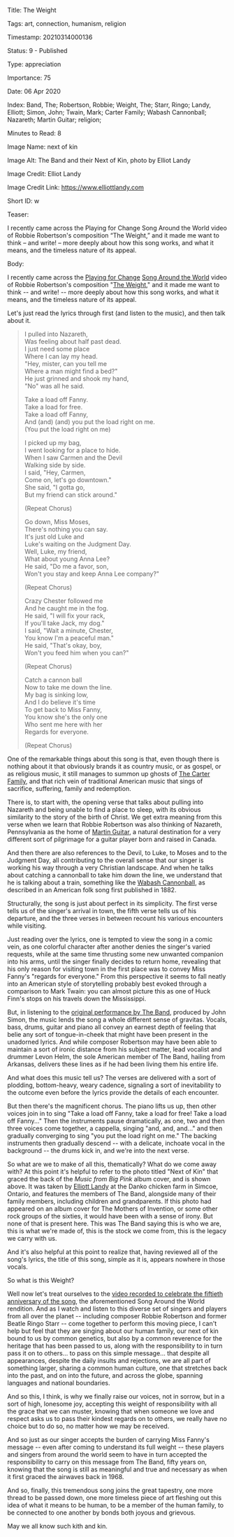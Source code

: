 Title:  The Weight

Tags:   art, connection, humanism, religion

Timestamp: 20210314000136

Status: 9 - Published

Type:   appreciation

Importance: 75

Date:   06 Apr 2020

Index:  Band, The; Robertson, Robbie; Weight, The; Starr, Ringo; Landy, Elliott; Simon, John; Twain, Mark; Carter Family; Wabash Cannonball; Nazareth; Martin Guitar; religion; 

Minutes to Read: 8

Image Name: next of kin

Image Alt: The Band and their Next of Kin, photo by Elliot Landy

Image Credit: Elliot Landy

Image Credit Link: https://www.elliottlandy.com

Short ID: w

Teaser: 

I recently came across the Playing for Change Song Around the World video of Robbie Robertson's composition “The Weight,” and it made me want to think – and write! – more deeply about how this song works, and what it means, and the timeless nature of its appeal.


Body: 

I recently came across the [Playing for Change][pfc] [Song Around the World][satw] video of Robbie Robertson's composition "[The Weight][weight1]," and it made me want to think -- and write! -- more deeply about how this song works, and what it means, and the timeless nature of its appeal. 

Let's just read the lyrics through first (and listen to the music), and then talk about it. 

> I pulled into Nazareth,    
> Was feeling about half past dead.    
> I just need some place     
> Where I can lay my head.    
> "Hey, mister, can you tell me     
> Where a man might find a bed?"    
> He just grinned and shook my hand,    
> "No" was all he said.    
>     
> Take a load off Fanny.    
> Take a load for free.      
> Take a load off Fanny,     
> And (and) (and) you put the load right on me.    
> (You put the load right on me)    
>     
> I picked up my bag,   
> I went looking for a place to hide.    
> When I saw Carmen and the Devil    
> Walking side by side.    
> I said, "Hey, Carmen,    
> Come on, let's go downtown."    
> She said, "I gotta go,    
> But my friend can stick around."    
>     
> (Repeat Chorus)   
>     
> Go down, Miss Moses,     
> There's nothing you can say.    
> It's just old Luke and   
> Luke's waiting on the Judgment Day.      
> Well, Luke, my friend,     
> What about young Anna Lee?    
> He said, "Do me a favor, son,     
> Won't you stay and keep Anna Lee company?"    
>     
> (Repeat Chorus)   
>     
> Crazy Chester followed me     
> And he caught me in the fog.     
> He said, "I will fix your rack,   
> If you'll take Jack, my dog."    
> I said, "Wait a minute, Chester,    
> You know I'm a peaceful man."    
> He said, "That's okay, boy,    
> Won't you feed him when you can?"    
>     
> (Repeat Chorus)    
>     
> Catch a cannon ball    
> Now to take me down the line.    
> My bag is sinking low,  
> And I do believe it's time    
> To get back to Miss Fanny,   
> You know she's the only one    
> Who sent me here with her   
> Regards for everyone.    
>     
> (Repeat Chorus)   

One of the remarkable things about this song is that, even though there is nothing about it that obviously brands it as country music, or as gospel, or as religious music, it still manages to summon up ghosts of [The Carter Family][carter], and that rich vein of traditional American music that sings of sacrifice, suffering, family and redemption. 

There is, to start with, the opening verse that talks about pulling into Nazareth and being unable to find a place to sleep, with its obvious similarity to the story of the birth of Christ.   We get extra meaning from this verse when we learn that Robbie Robertson was also thinking of Nazareth, Pennsylvania as the home of [Martin Guitar][martin], a natural destination for a very different sort of pilgrimage for a guitar player born and raised in Canada.   

And then there are also references to the Devil, to Luke, to Moses and to the Judgment Day, all contributing to the overall sense that our singer is working his way through a very Christian landscape. And when he talks about catching a cannonball to take him down the line, we understand that he is talking about a train, something like the [Wabash Cannonball][wabash], as described in an American folk song first published in 1882.

Structurally, the song is just about perfect in its simplicity. The first verse tells us of the singer's arrival in town, the fifth verse tells us of his departure, and the three verses in between recount his various encounters while visiting. 

Just reading over the lyrics, one is tempted to view the song in a comic vein, as one colorful character after another denies the singer's varied requests, while at the same time thrusting some new unwanted companion into his arms, until the singer finally decides to return home, revealing that his only reason for visiting town in the first place was to convey Miss Fanny's "regards for everyone." From this perspective it seems to fall neatly into an American style of storytelling probably best evoked through a comparison to Mark Twain: you can almost picture this as one of Huck Finn's stops on his travels down the Mississippi.  

But, in listening to the [original performance by The Band][apple], produced by John Simon, the music lends the song a whole different sense of gravitas. Vocals, bass, drums, guitar and piano all convey an earnest depth of feeling that belie any sort of tongue-in-cheek that might have been present in the unadorned lyrics. And while composer Robertson may have been able to maintain a sort of ironic distance from his subject matter, lead vocalist and drummer Levon Helm, the sole American member of The Band, hailing from Arkansas, delivers these lines as if he had been living them his entire life. 

And what does this music tell us? The verses are delivered with a sort of plodding, bottom-heavy, weary cadence, signaling a sort of inevitability to the outcome even before the lyrics provide the details of each encounter. 

But then there's the magnificent chorus. The piano lifts us up, then other voices join in to sing "Take a load off Fanny, take a load for free! Take a load off Fanny..." Then the instruments pause dramatically, as one, two and then three voices come together, a cappella, singing "and, and, and..." and then gradually converging to sing "you put the load right on me." The  backing instruments then gradually descend -- with a delicate, inchoate vocal in the background -- the drums kick in, and we're into the next verse. 

So what are we to make of all this, thematically? What do we come away with? At this point it's helpful to refer to the  photo titled "Next of Kin" that graced the back of the *Music from Big Pink* album cover, and is shown above. It was taken by [Elliott Landy][landy] at the Danko chicken farm in Simcoe, Ontario, and features the members of The Band, alongside many of their family members, including children and grandparents. If this photo had appeared on an album cover for The Mothers of Invention, or some other rock groups of the sixties, it would have been with a sense of irony. But none of that is present here. This was The Band saying this is who we are, this is what we're made of, this is the stock we come from, this is the legacy we carry with us. 

And it's also helpful at this point to realize that, having reviewed all of the song's lyrics, the title of this song, simple as it is, appears nowhere in those vocals. 

So what is this Weight? 

Well now let's treat ourselves to the [video recorded to celebrate the fiftieth anniversary of the song][video], the aforementioned Song Around the World rendition. And as I watch and listen to this diverse set of singers and players from all over the planet -- including composer Robbie Robertson and former Beatle Ringo Starr -- come together to perform this moving piece, I can't help but feel that they are singing about our human family, our next of kin bound to us by common genetics, but also by a common reverence for the heritage that has been passed to us, along with the responsibility to in turn pass it on to others... to pass on this simple message... that despite all appearances, despite the daily insults and rejections, we are all part of something larger, sharing a common human culture, one that stretches back into the past, and on into the future, and across the globe, spanning languages and national boundaries. 

And so this, I think, is why we finally raise our voices, not in sorrow, but in a sort of high, lonesome joy, accepting this weight of responsibility with all the grace that we can muster, knowing that when someone we love and respect asks us to pass their kindest regards on to others, we really have no choice but to do so, no matter how we may be received. 

And so just as our singer accepts the burden of carrying Miss Fanny's message -- even after coming to understand its full weight -- these players and singers from around the world seem to have in turn accepted the responsibility to carry on this message from The Band, fifty years on, knowing that the song is still as meaningful and true and necessary as when it first graced the airwaves back in 1968.

And so, finally, this tremendous song joins the great tapestry, one more thread to be passed down, one more timeless piece of art fleshing out this idea of what it means to be human, to be a member of the human family, to be connected to one another by bonds both joyous and grievous. 

May we all know such kith and kin. 

[carter]: https://en.wikipedia.org/wiki/Carter_Family
[landy]: https://www.elliottlandy.com
[martin]: https://www.martinguitar.com
[pfc]: https://playingforchange.com
[satw]: https://www.youtube.com/playlist?list=PLC122061BDC373B4B
[weight1]: https://en.wikipedia.org/wiki/The_Weight
[apple]: https://music.apple.com/us/album/the-weight-remastered/1440841468?i=1440841469
[video]: https://youtu.be/ph1GU1qQ1zQ
[nextofkin]: https://theband.hiof.no/band_pictures/next_of_kin_tr.html
[wabash]: https://en.wikipedia.org/wiki/Wabash_Cannonball
